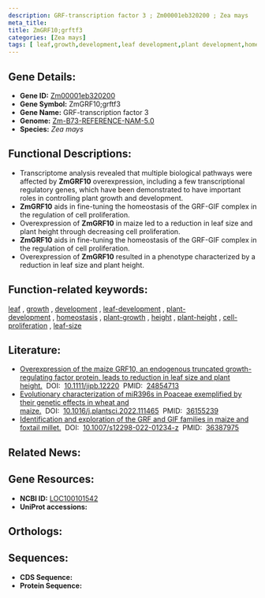```yaml
---
description: GRF-transcription factor 3 ; Zm00001eb320200 ; Zea mays
meta_title:
title: ZmGRF10;grftf3
categories: [Zea mays]
tags: [ leaf,growth,development,leaf development,plant development,homeostasis,plant growth,height,plant height,cell proliferation,leaf size ]
---
```


## Gene Details:
- **Gene ID:**	[Zm00001eb320200](https://www.maizegdb.org/gene_center/gene/Zm00001eb320200)
- **Gene Symbol:** ZmGRF10;grftf3
- **Gene Name:** GRF-transcription factor 3
- **Genome:** [Zm-B73-REFERENCE-NAM-5.0](https://www.maizegdb.org/genome/assembly/Zm-B73-REFERENCE-NAM-5.0)
- **Species:** *Zea mays*

## Functional Descriptions:
   - Transcriptome analysis revealed that multiple biological pathways were affected by **ZmGRF10** overexpression, including a few transcriptional regulatory genes, which have been demonstrated to have important roles in controlling plant growth and development.
   - **ZmGRF10** aids in fine-tuning the homeostasis of the GRF-GIF complex in the regulation of cell proliferation.
   - Overexpression of **ZmGRF10** in maize led to a reduction in leaf size and plant height through decreasing cell proliferation.
   - **ZmGRF10** aids in fine-tuning the homeostasis of the GRF-GIF complex in the regulation of cell proliferation.
   - Overexpression of **ZmGRF10** resulted in a phenotype characterized by a reduction in leaf size and plant height.

## Function-related keywords:
[leaf](/tags/leaf/)&nbsp;,&nbsp;[growth](/tags/growth/)&nbsp;,&nbsp;[development](/tags/development/)&nbsp;,&nbsp;[leaf-development](/tags/leaf-development/)&nbsp;,&nbsp;[plant-development](/tags/plant-development/)&nbsp;,&nbsp;[homeostasis](/tags/homeostasis/)&nbsp;,&nbsp;[plant-growth](/tags/plant-growth/)&nbsp;,&nbsp;[height](/tags/height/)&nbsp;,&nbsp;[plant-height](/tags/plant-height/)&nbsp;,&nbsp;[cell-proliferation](/tags/cell-proliferation/)&nbsp;,&nbsp;[leaf-size](/tags/leaf-size/)

## Literature:
   - [Overexpression of the maize GRF10, an endogenous truncated growth-regulating factor protein, leads to reduction in leaf size and plant height.]( https://onlinelibrary.wiley.com/doi/10.1111/jipb.12220)&nbsp;&nbsp;DOI:&nbsp;&nbsp;[10.1111/jipb.12220](https://onlinelibrary.wiley.com/doi/10.1111/jipb.12220)&nbsp;&nbsp;PMID:&nbsp;&nbsp;[24854713](https://pubmed.ncbi.nlm.nih.gov/24854713/)
   - [Evolutionary characterization of miR396s in Poaceae exemplified by their genetic effects in wheat and maize.]( https://www.sciencedirect.com/science/article/pii/S0168945222002904?via%3Dihub)&nbsp;&nbsp;DOI:&nbsp;&nbsp;[10.1016/j.plantsci.2022.111465](https://www.sciencedirect.com/science/article/pii/S0168945222002904?via%3Dihub)&nbsp;&nbsp;PMID:&nbsp;&nbsp;[36155239](https://pubmed.ncbi.nlm.nih.gov/36155239/)
   - [Identification and exploration of the GRF and GIF families in maize and foxtail millet.]( https://link.springer.com/article/10.1007/s12298-022-01234-z)&nbsp;&nbsp;DOI:&nbsp;&nbsp;[10.1007/s12298-022-01234-z](https://link.springer.com/article/10.1007/s12298-022-01234-z)&nbsp;&nbsp;PMID:&nbsp;&nbsp;[36387975](https://pubmed.ncbi.nlm.nih.gov/36387975/)

## Related News:

## Gene Resources:
- **NCBI ID:** [LOC100101542](https://www.ncbi.nlm.nih.gov/gene/?term=LOC100101542)
- **UniProt accessions:** [](https://www.uniprot.org/uniprotkb//entry)

## Orthologs:

## Sequences:
- **CDS Sequence:**
- **Protein Sequence:**
